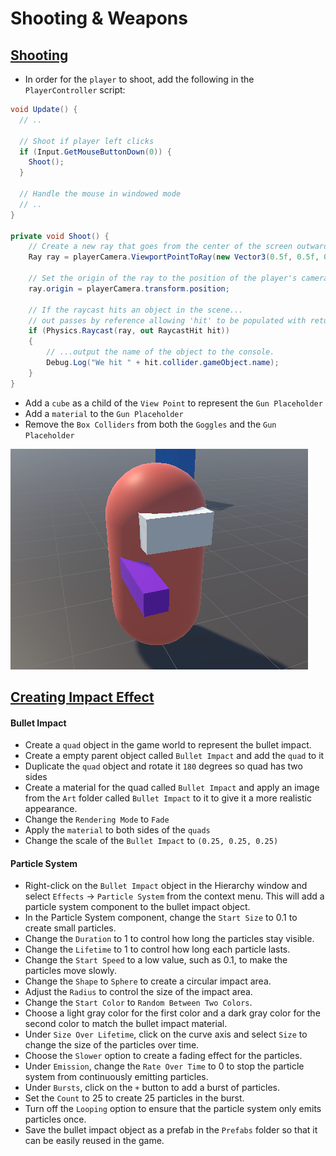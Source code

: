 # Shooting & Weapons

## [Shooting](https://www.udemy.com/course/unity-online-multiplayer/learn/lecture/25987910#questions)

- In order for the `player` to shoot, add the following in the `PlayerController` script:

```cs
void Update() {
  // ..

  // Shoot if player left clicks
  if (Input.GetMouseButtonDown(0)) {
    Shoot();
  }

  // Handle the mouse in windowed mode
  // ..
}

private void Shoot() {
    // Create a new ray that goes from the center of the screen outwards.
    Ray ray = playerCamera.ViewportPointToRay(new Vector3(0.5f, 0.5f, 0f));

    // Set the origin of the ray to the position of the player's camera.
    ray.origin = playerCamera.transform.position;

    // If the raycast hits an object in the scene...
    // out passes by reference allowing 'hit' to be populated with return values
    if (Physics.Raycast(ray, out RaycastHit hit))
    {
        // ...output the name of the object to the console.
        Debug.Log("We hit " + hit.collider.gameObject.name);
    }
}
```

- Add a `cube` as a child of the `View Point` to represent the `Gun Placeholder`
- Add a `material` to the `Gun Placeholder`
- Remove the `Box Colliders` from both the `Goggles` and the `Gun Placeholder`

![Gun Arm](images/gun-arm.png)

## [Creating Impact Effect](https://www.udemy.com/course/unity-online-multiplayer/learn/lecture/25987912#questions)

#### Bullet Impact

- Create a `quad` object in the game world to represent the bullet impact.
- Create a empty parent object called `Bullet Impact` and add the `quad` to it
- Duplicate the `quad` object and rotate it `180` degrees so quad has two sides
- Create a material for the quad called `Bullet Impact` and apply an image from the `Art` folder called `Bullet Impact` to it to give it a more realistic appearance.
- Change the `Rendering Mode` to `Fade`
- Apply the `material` to both sides of the `quads`
- Change the scale of the `Bullet Impact` to `(0.25, 0.25, 0.25)`

#### Particle System

- Right-click on the `Bullet Impact` object in the Hierarchy window and select `Effects` -> `Particle System` from the context menu. This will add a particle system component to the bullet impact object.
- In the Particle System component, change the `Start Size` to 0.1 to create small particles.
- Change the `Duration` to 1 to control how long the particles stay visible.
- Change the `Lifetime` to 1 to control how long each particle lasts.
- Change the `Start Speed` to a low value, such as 0.1, to make the particles move slowly.
- Change the `Shape` to `Sphere` to create a circular impact area.
- Adjust the `Radius` to control the size of the impact area.
- Change the `Start Color` to `Random Between Two Colors`.
- Choose a light gray color for the first color and a dark gray color for the second color to match the bullet impact material.
- Under `Size Over Lifetime`, click on the curve axis and select `Size` to change the size of the particles over time.
- Choose the `Slower` option to create a fading effect for the particles.
- Under `Emission`, change the `Rate Over Time` to 0 to stop the particle system from continuously emitting particles.
- Under `Bursts`, click on the `+` button to add a burst of particles.
- Set the `Count` to 25 to create 25 particles in the burst.
- Turn off the `Looping` option to ensure that the particle system only emits particles once.
- Save the bullet impact object as a prefab in the `Prefabs` folder so that it can be easily reused in the game.
